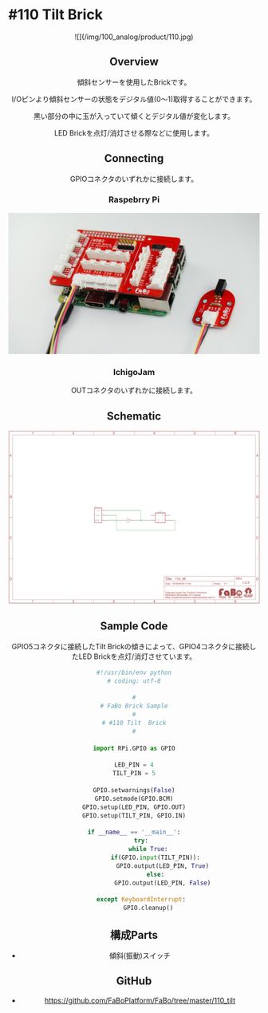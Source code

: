 # #110 Tilt Brick

<center>![](/img/100_analog/product/110.jpg)
<!--COLORME-->

## Overview
傾斜センサーを使用したBrickです。

I/Oピンより傾斜センサーの状態をデジタル値(0〜1)取得することができます。

黒い部分の中に玉が入っていて傾くとデジタル値が変化します。

LED Brickを点灯/消灯させる際などに使用します。


## Connecting
GPIOコネクタのいずれかに接続します。

### Raspebrry Pi
![](/img/100_analog/connect/110_connect_with_rasppi.jpg)

### IchigoJam
OUTコネクタのいずれかに接続します。

## Schematic
![](/img/100_analog/schematic/110_tilt.png)

## Sample Code

GPIO5コネクタに接続したTilt Brickの傾きによって、GPIO4コネクタに接続したLED Brickを点灯/消灯させています。

```python
#!/usr/bin/env python
# coding: utf-8

#
# FaBo Brick Sample
#
# #110 Tilt  Brick
#

import RPi.GPIO as GPIO

LED_PIN = 4
TILT_PIN = 5

GPIO.setwarnings(False)
GPIO.setmode(GPIO.BCM)
GPIO.setup(LED_PIN, GPIO.OUT)
GPIO.setup(TILT_PIN, GPIO.IN)

if __name__ == '__main__':
    try:
        while True:
            if(GPIO.input(TILT_PIN)):
                GPIO.output(LED_PIN, True)
            else:
                GPIO.output(LED_PIN, False)

    except KeyboardInterrupt:
        GPIO.cleanup()
```

## 構成Parts
- 傾斜(振動)スイッチ

## GitHub
- https://github.com/FaBoPlatform/FaBo/tree/master/110_tilt
